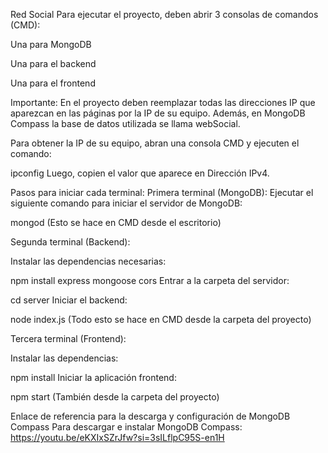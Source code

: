 Red Social
Para ejecutar el proyecto, deben abrir 3 consolas de comandos (CMD):

Una para MongoDB

Una para el backend

Una para el frontend

Importante: En el proyecto deben reemplazar todas las direcciones IP que aparezcan en las páginas por la IP de su equipo. Además, en MongoDB Compass la base de datos utilizada se llama webSocial.

Para obtener la IP de su equipo, abran una consola CMD y ejecuten el comando:

ipconfig
Luego, copien el valor que aparece en Dirección IPv4.

Pasos para iniciar cada terminal:
Primera terminal (MongoDB):
Ejecutar el siguiente comando para iniciar el servidor de MongoDB:

mongod
(Esto se hace en CMD desde el escritorio)

Segunda terminal (Backend):

Instalar las dependencias necesarias:

npm install express mongoose cors
Entrar a la carpeta del servidor:

cd server
Iniciar el backend:

node index.js
(Todo esto se hace en CMD desde la carpeta del proyecto)

Tercera terminal (Frontend):

Instalar las dependencias:

npm install
Iniciar la aplicación frontend:

npm start
(También desde la carpeta del proyecto)

Enlace de referencia para la descarga y configuración de MongoDB Compass
Para descargar e instalar MongoDB Compass:
https://youtu.be/eKXIxSZrJfw?si=3sILflpC95S-en1H

